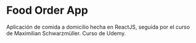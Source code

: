 # Food Order App

Aplicación de comida a domicilio hecha en ReactJS, seguida por el curso de Maximilian Schwarzmüller.
Curso de Udemy.
